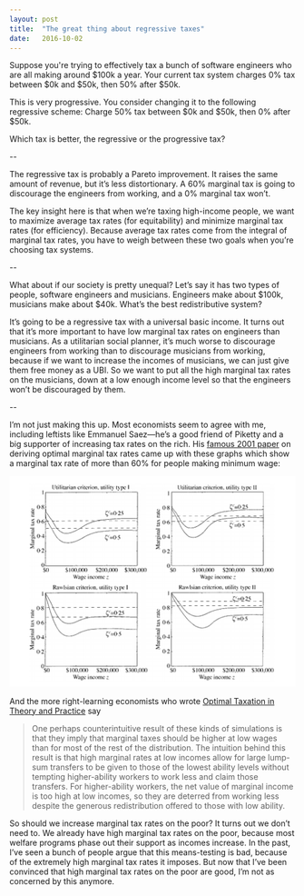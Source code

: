 ```yaml
---
layout: post
title:  "The great thing about regressive taxes"
date:   2016-10-02
---
```


Suppose you're trying to effectively tax a bunch of software engineers who are all making around $100k a year.  Your current tax system charges 0% tax between $0k and $50k, then 50% after $50k.

This is very progressive. You consider changing it to the following regressive scheme: Charge 50% tax between $0k and $50k, then 0% after $50k.

Which tax is better, the regressive or the progressive tax?

--

The regressive tax is probably a Pareto improvement. It raises the same amount of revenue, but it’s less distortionary. A 60% marginal tax is going to discourage the engineers from working, and a 0% marginal tax won’t.

The key insight here is that when we’re taxing high-income people, we want to maximize average tax rates (for equitability) and minimize marginal tax rates (for efficiency). Because average tax rates come from the integral of marginal tax rates, you have to weigh between these two goals when you’re choosing tax systems.

--

What about if our society is pretty unequal? Let’s say it has two types of people, software engineers and musicians. Engineers make about $100k, musicians make about $40k. What’s the best redistributive system?

It’s going to be a regressive tax with a universal basic income. It turns out that it’s more important to have low marginal tax rates on engineers than musicians. As a utilitarian social planner, it’s much worse to discourage engineers from working than to discourage musicians from working, because if we want to increase the incomes of musicians, we can just give them free money as a UBI. So we want to put all the high marginal tax rates on the musicians, down at a low enough income level so that the engineers won’t be discouraged by them.

--

I’m not just making this up. Most economists seem to agree with me, including leftists like Emmanuel Saez—he’s a good friend of Piketty and a big supporter of increasing tax rates on the rich. His [famous 2001 paper](https://eml.berkeley.edu/~saez/derive.pdf) on deriving optimal marginal tax rates came up with these graphs which show a marginal tax rate of more than 60% for people making minimum wage:

![Saez graph of marginal tax rates](/img/saez_marginal_rates.png)

And the more right-learning economists who wrote [Optimal Taxation in Theory and Practice](https://dash.harvard.edu/bitstream/handle/1/4263739/Mankiw_OptimalTaxationTheory.pdf?sequence=2) say

> One perhaps counterintuitive result of these kinds of simulations is that they imply that marginal taxes should be higher at low wages than for most of the rest of the distribution. The intuition behind this result is that high marginal rates at low incomes allow for large lump-sum transfers to be given to those of the lowest ability levels without tempting higher-ability workers to work less and claim those transfers. For higher-ability workers, the net value of marginal income is too high at low incomes, so they are deterred from working less despite the generous redistribution offered to those with low ability.

So should we increase marginal tax rates on the poor? It turns out we don’t need to. We already have high marginal tax rates on the poor, because most welfare programs phase out their support as incomes increase. In the past, I’ve seen a bunch of people argue that this means-testing is bad, because of the extremely high marginal tax rates it imposes. But now that I’ve been convinced that high marginal tax rates on the poor are good, I’m not as concerned by this anymore.
